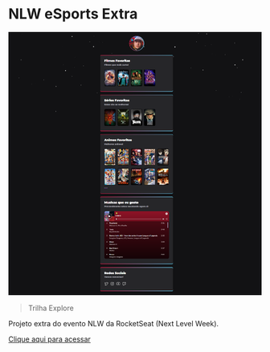 # NLW eSports Extra

![preview](./Fundo/preview.png)

> Trilha Explore

Projeto extra do evento NLW da RocketSeat (Next Level Week).

[Clique aqui para acessar]()